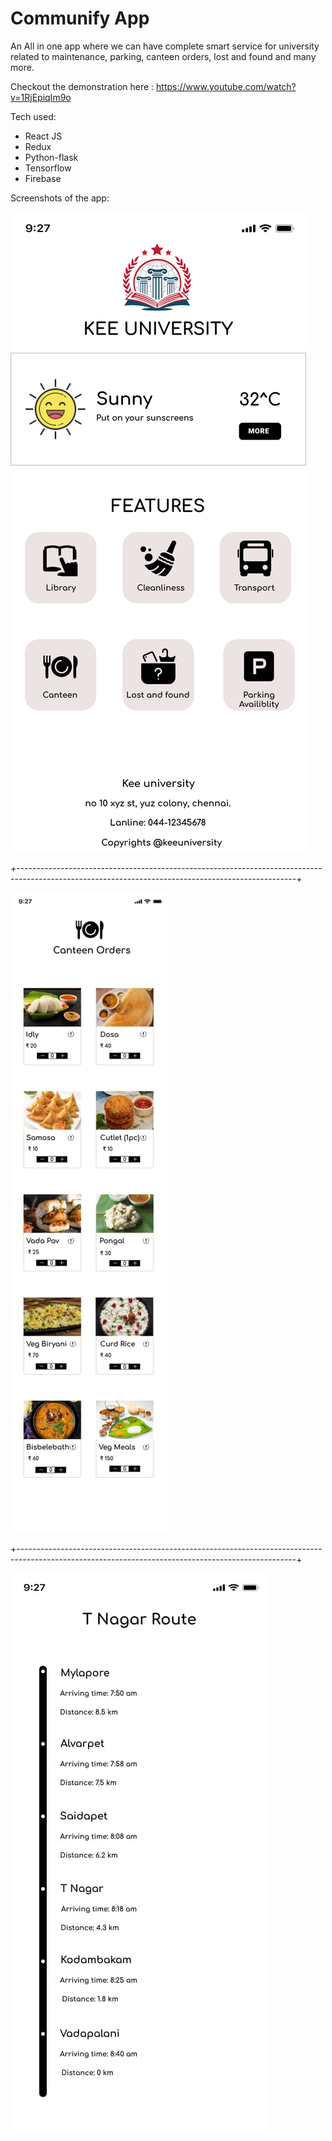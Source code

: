 # Communify App

An All in one app where we can have complete smart service for university related to maintenance, parking, canteen orders, lost and found and many more.

Checkout the demonstration here : https://www.youtube.com/watch?v=1RjEpiqIm9o

Tech used:
  - React JS
  - Redux
  - Python-flask
  - Tensorflow
  - Firebase

Screenshots of the app:

![alt text](https://github.com/kd100100/communify/blob/main/React%20App/image_2021-05-16_09-56-40.png)

+---------------------------------------------------------------------------------------------------------------------------------------------------+

![alt text](https://github.com/kd100100/communify/blob/main/React%20App/canteen.jpg)

+---------------------------------------------------------------------------------------------------------------------------------------------------+

![alt text](https://github.com/kd100100/communify/blob/main/React%20App/tnagar_route.jpg)
